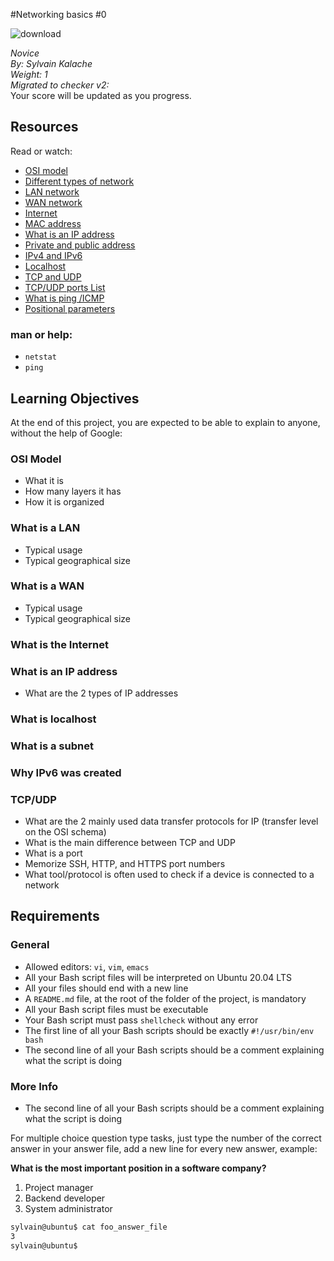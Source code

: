 
#Networking basics #0

![download](https://github.com/user-attachments/assets/5dc671a3-1e92-4b7f-8783-1300442b5b6a)


*Novice*  
*By: Sylvain Kalache*  
*Weight: 1*  
*Migrated to checker v2:*  
Your score will be updated as you progress.

## Resources
Read or watch:

- [OSI model](#)
- [Different types of network](#)
- [LAN network](#)
- [WAN network](#)
- [Internet](#)
- [MAC address](#)
- [What is an IP address](#)
- [Private and public address](#)
- [IPv4 and IPv6](#)
- [Localhost](#)
- [TCP and UDP](#)
- [TCP/UDP ports List](#)
- [What is ping /ICMP](#)
- [Positional parameters](#)

### man or help:
- `netstat`
- `ping`

## Learning Objectives
At the end of this project, you are expected to be able to explain to anyone, without the help of Google:

### OSI Model
- What it is
- How many layers it has
- How it is organized

### What is a LAN
- Typical usage
- Typical geographical size

### What is a WAN
- Typical usage
- Typical geographical size

### What is the Internet
### What is an IP address
- What are the 2 types of IP addresses
### What is localhost
### What is a subnet
### Why IPv6 was created

### TCP/UDP
- What are the 2 mainly used data transfer protocols for IP (transfer level on the OSI schema)
- What is the main difference between TCP and UDP
- What is a port
- Memorize SSH, HTTP, and HTTPS port numbers
- What tool/protocol is often used to check if a device is connected to a network

## Requirements
### General
- Allowed editors: `vi`, `vim`, `emacs`
- All your Bash script files will be interpreted on Ubuntu 20.04 LTS
- All your files should end with a new line
- A `README.md` file, at the root of the folder of the project, is mandatory
- All your Bash script files must be executable
- Your Bash script must pass `shellcheck` without any error
- The first line of all your Bash scripts should be exactly `#!/usr/bin/env bash`
- The second line of all your Bash scripts should be a comment explaining what the script is doing

### More Info
- The second line of all your Bash scripts should be a comment explaining what the script is doing

For multiple choice question type tasks, just type the number of the correct answer in your answer file, add a new line for every new answer, example:

**What is the most important position in a software company?**
1. Project manager
2. Backend developer
3. System administrator

```bash
sylvain@ubuntu$ cat foo_answer_file
3
sylvain@ubuntu$
